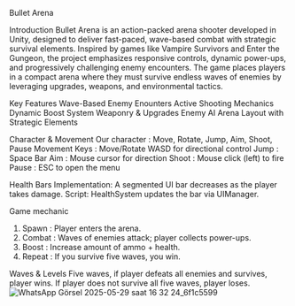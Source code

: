 Bullet Arena

Introduction
Bullet Arena is an action-packed arena shooter developed in Unity, designed to deliver fast-paced, wave-based combat with strategic survival elements. Inspired by games like Vampire Survivors and Enter the Gungeon, the project emphasizes responsive controls, dynamic power-ups, and progressively challenging enemy encounters. The game places players in a compact arena where they must survive endless waves of enemies by leveraging upgrades, weapons, and environmental tactics.

Key Features
Wave-Based Enemy Enounters
Active Shooting Mechanics
Dynamic Boost System
Weaponry & Upgrades
Enemy AI
Arena Layout with Strategic Elements

Character & Movement
Our character : Move, Rotate, Jump, Aim, Shoot, Pause
Movement Keys : 
Move/Rotate WASD for directional control
Jump : Space Bar
Aim : Mouse cursor for direction
Shoot : Mouse click (left) to fire
Pause : ESC to open the menu

Health Bars
Implementation: A segmented UI bar decreases as the player takes damage.
Script: HealthSystem updates the bar via UIManager.

Game mechanic
1. Spawn : Player enters the arena.
2. Combat : Waves of enemies attack; player collects power-ups.
3. Boost : Increase amount of ammo + health.
4. Repeat : If you survive five waves, you win.

Waves & Levels
Five waves, if player defeats all enemies and survives, player wins.
If player does not survive all five waves, player loses.
![WhatsApp Görsel 2025-05-29 saat 16 32 24_6f1c5599](https://github.com/user-attachments/assets/84d93eb6-979b-4051-8121-2d73f3692d8b)


